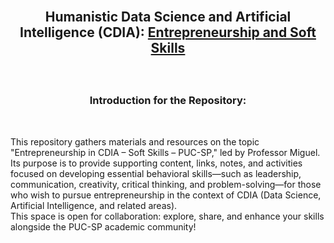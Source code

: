 <br>

##    <p align="center"> Humanistic Data Science and Artificial Intelligence (CDIA): [**Entrepreneurship and Soft Skills**]()

<br>

###  <p align="center"> **Introduction for the Repository:**

<br>

This repository gathers materials and resources on the topic "Entrepreneurship in CDIA – Soft Skills – PUC-SP," led by Professor Miguel. Its purpose is to provide supporting content, links, notes, and activities focused on developing essential behavioral skills—such as leadership, communication, creativity, critical thinking, and problem-solving—for those who wish to pursue entrepreneurship in the context of CDIA (Data Science, Artificial Intelligence, and related areas).  
This space is open for collaboration: explore, share, and enhance your skills alongside the PUC-SP academic community!
